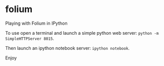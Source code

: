 folium
======

Playing with Folium in IPython

To use open a terminal and launch a simple python web server: `python -m SimpleHTTPServer 8015`.

Then launch an ipython notebook server: `ipython notebook`.

Enjoy
